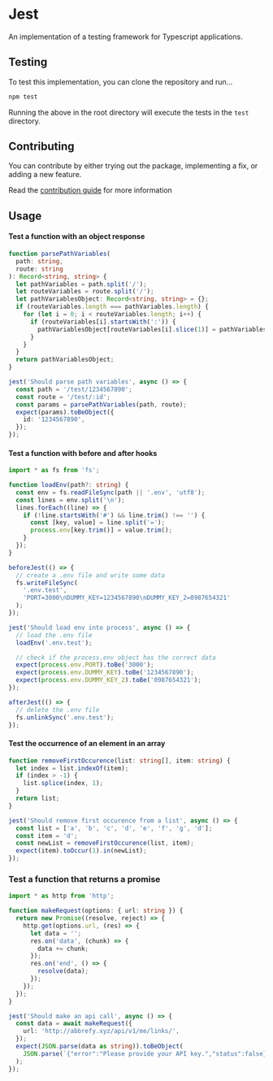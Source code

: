 # Jest

An implementation of a testing framework for Typescript applications.

## Testing

To test this implementation, you can clone the repository and run...

```bash
npm test
```

Running the above in the root directory will execute the tests in the `test` directory.

## Contributing

You can contribute by either trying out the package, implementing a fix, or adding a new feature.

Read the [contribution guide](https://github.com/opensaucerer/jest/blob/main/contributing.md) for more information

## Usage

#### Test a function with an object response

```ts
function parsePathVariables(
  path: string,
  route: string
): Record<string, string> {
  let pathVariables = path.split('/');
  let routeVariables = route.split('/');
  let pathVariablesObject: Record<string, string> = {};
  if (routeVariables.length === pathVariables.length) {
    for (let i = 0; i < routeVariables.length; i++) {
      if (routeVariables[i].startsWith(':')) {
        pathVariablesObject[routeVariables[i].slice(1)] = pathVariables[i];
      }
    }
  }
  return pathVariablesObject;
}

jest('Should parse path variables', async () => {
  const path = '/test/1234567890';
  const route = '/test/:id';
  const params = parsePathVariables(path, route);
  expect(params).toBeObject({
    id: '1234567890',
  });
});
```

#### Test a function with before and after hooks

```ts
import * as fs from 'fs';

function loadEnv(path?: string) {
  const env = fs.readFileSync(path || '.env', 'utf8');
  const lines = env.split('\n');
  lines.forEach((line) => {
    if (!line.startsWith('#') && line.trim() !== '') {
      const [key, value] = line.split('=');
      process.env[key.trim()] = value.trim();
    }
  });
}

beforeJest(() => {
  // create a .env file and write some data
  fs.writeFileSync(
    '.env.test',
    'PORT=3000\nDUMMY_KEY=1234567890\nDUMMY_KEY_2=0987654321'
  );
});

jest('Should load env into process', async () => {
  // load the .env file
  loadEnv('.env.test');

  // check if the process.env object has the correct data
  expect(process.env.PORT).toBe('3000');
  expect(process.env.DUMMY_KEY).toBe('1234567890');
  expect(process.env.DUMMY_KEY_2).toBe('0987654321');
});

afterJest(() => {
  // delete the .env file
  fs.unlinkSync('.env.test');
});
```

#### Test the occurrence of an element in an array

```ts
function removeFirstOccurence(list: string[], item: string) {
  let index = list.indexOf(item);
  if (index > -1) {
    list.splice(index, 1);
  }
  return list;
}

jest('Should remove first occurence from a list', async () => {
  const list = ['a', 'b', 'c', 'd', 'e', 'f', 'g', 'd'];
  const item = 'd';
  const newList = removeFirstOccurence(list, item);
  expect(item).toOccur(1).in(newList);
});
```

### Test a function that returns a promise

```ts
import * as http from 'http';

function makeRequest(options: { url: string }) {
  return new Promise((resolve, reject) => {
    http.get(options.url, (res) => {
      let data = '';
      res.on('data', (chunk) => {
        data += chunk;
      });
      res.on('end', () => {
        resolve(data);
      });
    });
  });
}

jest('Should make an api call', async () => {
  const data = await makeRequest({
    url: 'http://abbrefy.xyz/api/v1/me/links/',
  });
  expect(JSON.parse(data as string)).toBeObject(
    JSON.parse(`{"error":"Please provide your API key.","status":false}`)
  );
});
```
